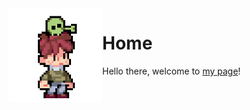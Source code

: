 <img align="left" width="150" src="fofa.gif">

# Home

Hello there, welcome to [my page](https://matteogiorgi.github.io)!
